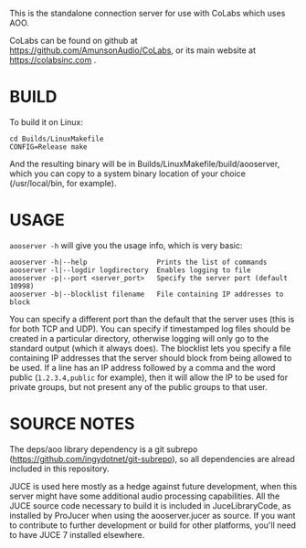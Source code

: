 This is the standalone connection server for use with CoLabs which uses AOO.

CoLabs can be found on github at https://github.com/AmunsonAudio/CoLabs, or its
main website at https://colabsinc.com .

# BUILD

To build it on Linux:

    cd Builds/LinuxMakefile
    CONFIG=Release make

And the resulting binary will be in Builds/LinuxMakefile/build/aooserver,
which you can copy to a system binary location of your choice
(/usr/local/bin, for example).

# USAGE

`aooserver -h` will give you the usage info, which is very basic:

    aooserver -h|--help                 Prints the list of commands
    aooserver -l|--logdir logdirectory  Enables logging to file
    aooserver -p|--port <server_port>   Specify the server port (default 10998)
    aooserver -b|--blocklist filename   File containing IP addresses to block

You can specify a different port than the default that the server uses (this
is for both TCP and UDP). You can specify if timestamped log files should be
created in a particular directory, otherwise logging will only go to the standard
output (which it always does). The blocklist lets you specify a file containing IP addresses
that the server should block from being allowed to be used. If a line has an IP address
followed by a comma and the word public (`1.2.3.4,public` for example), then it will allow 
the IP to be used for private groups, but not present any of the public groups to that user.


# SOURCE NOTES

The deps/aoo library dependency is a git subrepo (https://github.com/ingydotnet/git-subrepo), 
so all dependencies are alread included in this repository. 

JUCE is used here mostly as a hedge against future development, when
this server might have some additional audio processing capabilities. All
the JUCE source code necessary to build it is included in JuceLibraryCode,
as installed by ProJucer when using the aooserver.jucer as source. If you
want to contribute to further development or build for other platforms, you'll need to have 
JUCE 7 installed elsewhere.
